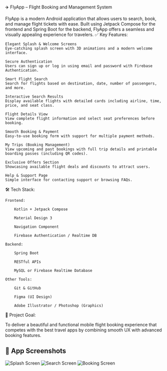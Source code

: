 ✈️ FlyApp – Flight Booking and Management System

FlyApp is a modern Android application that allows users to search, book, and manage flight tickets with ease. Built using Jetpack Compose for the frontend and Spring Boot for the backend, FlyApp offers a seamless and visually appealing experience for travelers.
✅ Key Features:

    Elegant Splash & Welcome Screens
    Eye-catching splash screen with 3D animations and a modern welcome interface.

    Secure Authentication
    Users can sign up or log in using email and password with Firebase Authentication.

    Smart Flight Search
    Search for flights based on destination, date, number of passengers, and more.

    Interactive Search Results
    Display available flights with detailed cards including airline, time, price, and seat class.

    Flight Details View
    View complete flight information and select seat preferences before booking.

    Smooth Booking & Payment
    Easy-to-use booking form with support for multiple payment methods.

    My Trips (Booking Management)
    View upcoming and past bookings with full trip details and printable boarding passes (including QR codes).

    Exclusive Offers Section
    Showcasing available flight deals and discounts to attract users.

    Help & Support Page
    Simple interface for contacting support or browsing FAQs.

🛠️ Tech Stack:

    Frontend:

        Kotlin + Jetpack Compose

        Material Design 3

        Navigation Component

        Firebase Authentication / Realtime DB

    Backend:

        Spring Boot

        RESTful APIs

        MySQL or Firebase Realtime Database

    Other Tools:

        Git & GitHub

        Figma (UI Design)

        Adobe Illustrator / Photoshop (Graphics)

🎯 Project Goal:

To deliver a beautiful and functional mobile flight booking experience that competes with the best travel apps by combining smooth UX with advanced booking features.

## 📱 App Screenshots

![Splash Screen](screenshots/splash_screen.png)
![Search Screen](screenshots/search_flights.png)
![Booking Screen](screenshots/booking.png)

